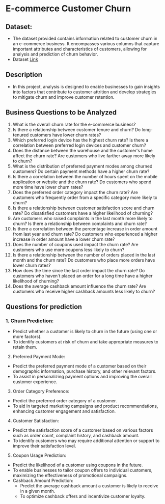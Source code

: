 # E-commerce Customer Churn
## Dataset:
- The dataset provided contains information related to customer churn in an e-commerce business. It encompasses various columns that capture important attributes and characteristics of customers, allowing for analysis and prediction of churn behavior.
- Dataset <a href='https://www.kaggle.com/datasets/ankitverma2010/ecommerce-customer-churn-analysis-and-prediction?sort=most-comments'>Link</a>

  
## Description
- In this project, analysis is designed to enable businesses to gain insights into factors that contribute to customer attrition and develop strategies to mitigate churn and improve customer retention.

## Business Questions to be Analyzed

1. What is the overall churn rate for the e-commerce business?
2. Is there a relationship between customer tenure and churn? Do long-tenured customers have lower churn rates?
3. Which preferred login device has the highest churn rate? Is there a correlation between preferred login devices and customer churn?
4. Does the distance between the warehouse and the customer's home affect the churn rate? Are customers who live farther away more likely to churn?
5. What is the distribution of preferred payment modes among churned customers? Do certain payment methods have a higher churn rate?
6. Is there a correlation between the number of hours spent on the mobile application or website and the churn rate? Do customers who spend more time have lower churn rates?
7. Does the preferred order category impact the churn rate? Are customers who frequently order from a specific category more likely to churn?
8. Is there a relationship between customer satisfaction score and churn rate? Do dissatisfied customers have a higher likelihood of churning?
9. Are customers who raised complaints in the last month more likely to churn? Is there a relationship between complaints and churn rate?
10. Is there a correlation between the percentage increase in order amount from last year and churn rate? Do customers who experienced a higher increase in order amount have a lower churn rate?
11. Does the number of coupons used impact the churn rate? Are customers who use more coupons less likely to churn?
12. Is there a relationship between the number of orders placed in the last month and the churn rate? Do customers who place more orders have lower churn rates?
13. How does the time since the last order impact the churn rate? Do customers who haven't placed an order for a long time have a higher likelihood of churning?
14. Does the average cashback amount influence the churn rate? Are customers who receive higher cashback amounts less likely to churn?


## Questions for prediction
### 1. Churn Prediction:
  - Predict whether a customer is likely to churn in the future (using one or more factors).
  - To identify customers at risk of churn and take appropriate measures to retain them.
2. Preferred Payment Mode:
  - Predict the preferred payment mode of a customer based on their demographic information, purchase history, and other relevant factors.
  - To assist in personalizing payment options and improving the overall customer experience.
3. Order Category Preference:
  - Predict the preferred order category of a customer. 
  - To aid in targeted marketing campaigns and product recommendations, enhancing customer engagement and satisfaction.
4. Customer Satisfaction:
  - Predict the satisfaction score of a customer based on various factors such as order count, complaint history, and cashback amount.
  - To identify customers who may require additional attention or support to improve their satisfaction level.
5. Coupon Usage Prediction:
  - Predict the likelihood of a customer using coupons in the future.
  - To enable businesses to tailor coupon offers to individual customers, maximizing the effectiveness of promotional campaigns.
- Cashback Amount Prediction:
  - Predict the average cashback amount a customer is likely to receive in a given month.
  - To optimize cashback offers and incentivize customer loyalty.

















